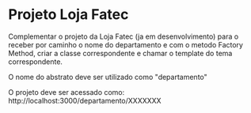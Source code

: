 <h1>Projeto Loja Fatec </h1> 

<p>Complementar o projeto da Loja Fatec (ja em desenvolvimento) para o receber por caminho
o nome do departamento e com o metodo Factory Method, criar a classe correspondente e
chamar o template do tema correspondente.</p>

<p>O nome do abstrato deve ser utilizado como "departamento"</p>

<p>O projeto deve ser acessado como: http://localhost:3000/departamento/XXXXXXX</p>
